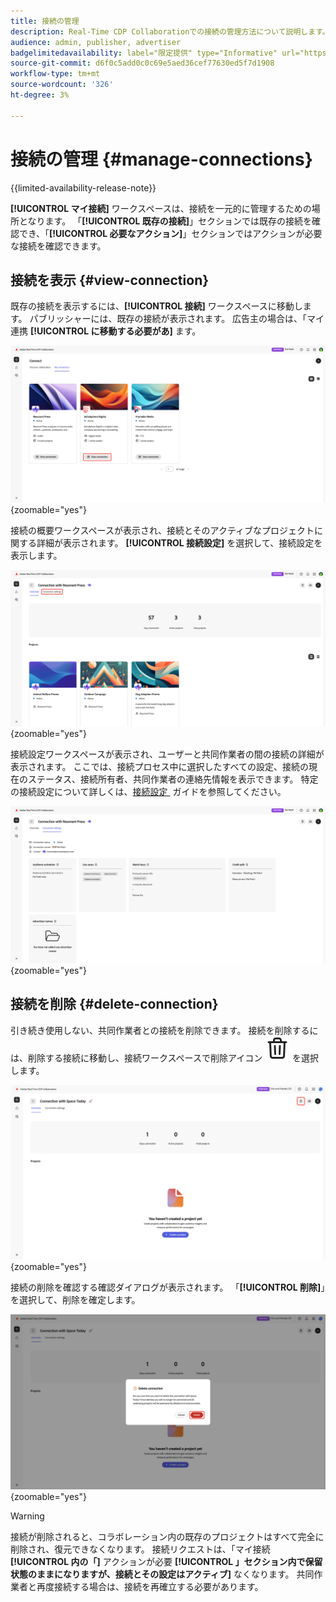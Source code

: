 ```yaml
---
title: 接続の管理
description: Real-Time CDP Collaborationでの接続の管理方法について説明します。
audience: admin, publisher, advertiser
badgelimitedavailability: label="限定提供" type="Informative" url="https://helpx.adobe.com/jp/legal/product-descriptions/real-time-customer-data-platform-collaboration.html newtab=true"
source-git-commit: d6f0c5add0c0c69e5aed36cef77630ed5f7d1908
workflow-type: tm+mt
source-wordcount: '326'
ht-degree: 3%

---
```


# 接続の管理 {#manage-connections}

{{limited-availability-release-note}}

**[!UICONTROL マイ接続]** ワークスペースは、接続を一元的に管理するための場所となります。 「**[!UICONTROL 既存の接続]**」セクションでは既存の接続を確認でき、「**[!UICONTROL 必要なアクション]**」セクションではアクションが必要な接続を確認できます。

## 接続を表示 {#view-connection}

既存の接続を表示するには、**[!UICONTROL 接続]** ワークスペースに移動します。 パブリッシャーには、既存の接続が表示されます。 広告主の場合は、「マイ連携 **[!UICONTROL に移動する必要があ]** ます。

![&#x200B; マイ接続ワークスペースの接続でハイライト表示された「接続を表示」オプション &#x200B;](/help/assets/connect/manage-connections/view-connection.png){zoomable="yes"}

接続の概要ワークスペースが表示され、接続とそのアクティブなプロジェクトに関する詳細が表示されます。 **[!UICONTROL 接続設定]** を選択して、接続設定を表示します。

![&#x200B; 接続の概要ワークスペースでハイライト表示された「接続設定」オプション &#x200B;](/help/assets/connect/manage-connections/connection-overview.png){zoomable="yes"}

接続設定ワークスペースが表示され、ユーザーと共同作業者の間の接続の詳細が表示されます。 ここでは、接続プロセス中に選択したすべての設定、接続の現在のステータス、接続所有者、共同作業者の連絡先情報を表示できます。 特定の接続設定について詳しくは、[&#x200B; 接続設定 &#x200B;](/help/guide/connect/establishing-connections.md#connection-settings) ガイドを参照してください。

![&#x200B; 接続の詳細が表示されている接続設定ワークスペース。](/help/assets/connect/manage-connections/connection-settings.png){zoomable="yes"}

## 接続を削除 {#delete-connection}

引き続き使用しない、共同作業者との接続を削除できます。 接続を削除するには、削除する接続に移動し、接続ワークスペースで削除アイコン ![&#x200B; 削除アイコン &#x200B;](/help/assets/common/delete.svg) を選択します。

![&#x200B; 接続ワークスペースでハイライト表示された削除アイコン。](/help/assets/connect/establish-connection/delete-option.png){zoomable="yes"}

接続の削除を確認する確認ダイアログが表示されます。 「**[!UICONTROL 削除]**」を選択して、削除を確定します。

![&#x200B; 接続を削除するための確認ダイアログ。](/help/assets/connect/establish-connection/delete-confirmation-dialog.png){zoomable="yes"}

>[!WARNING]
>
>接続が削除されると、コラボレーション内の既存のプロジェクトはすべて完全に削除され、復元できなくなります。 接続リクエストは、「マイ接続 **[!UICONTROL 内の「]** アクションが必要 **[!UICONTROL 」セクション内で保留状態のままになりますが、接続とその設定はアクティブ]** なくなります。 共同作業者と再度接続する場合は、接続を再確立する必要があります。
